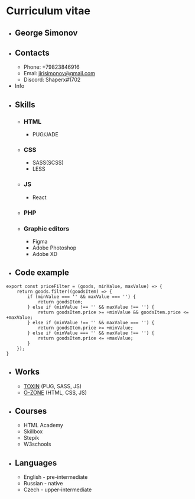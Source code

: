 # Curriculum vitae
* ## George Simonov 
* ## Contacts
  + Phone: +79823846916
  + Emal: jirisimonov@gmail.com
  + Discord: Shaperx#1702
* Info
* ## Skills
  + ### HTML
    - PUG/JADE
  + ### CSS
    - SASS(SCSS)
    - LESS
  + ### JS
    - React 
  + ### PHP
  + ### Graphic editors
    - Figma
    - Adobe Photoshop
    - Adobe XD
* ## Code example
```
export const priceFilter = (goods, minValue, maxValue) => {
    return goods.filter((goodsItem) => {
        if (minValue === '' && maxValue === '') {
            return goodsItem;
        } else if (minValue !== '' && maxValue !== '') {
            return goodsItem.price >= +minValue && goodsItem.price <= +maxValue;
        } else if (minValue !== '' && maxValue === '') {
            return goodsItem.price >= +minValue;
        } else if (minValue === '' && maxValue !== '') {
            return goodsItem.price <= +maxValue;
        }
    });
}
```
* ## Works
  + [TOXIN](https://github.com/JiriSimonov/TOXIN/tree/Styles) (PUG, SASS, JS)
  + [O-ZONE](https://github.com/JiriSimonov/O-ZONE) (HTML, CSS, JS)
* ## Courses
  + HTML Academy
  + Skillbox
  + Stepik
  + W3schools
* ## Languages
  + English - pre-intermediate
  + Russian - native
  + Czech - upper-intermediate
